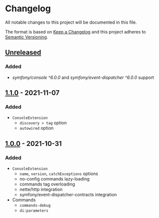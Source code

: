 # Changelog

All notable changes to this project will be documented in this file.

The format is based on [Keep a Changelog](http://keepachangelog.com/en/1.0.0/)
and this project adheres to [Semantic Versioning](http://semver.org/spec/v2.0.0.html).

## [Unreleased](https://github.com/orisai/nette-console/compare/1.1.0...HEAD)

### Added

- *symfony/console ^6.0.0* and *symfony/event-dispatcher ^6.0.0* support

## [1.1.0](https://github.com/orisai/nette-console/compare/1.0.0...1.1.0) - 2021-11-07

### Added

- `ConsoleExtension`
  - `discovery > tag` option
  - `autowired` option

## [1.0.0](https://github.com/orisai/nette-console/releases/tag/1.0.0) - 2021-10-31

### Added

- `ConsoleExtension`
    - `name`, `version`, `catchExceptions` options
    - no-config commands lazy-loading
    - commands tag overloading
    - nette/http integration
    - symfony/event-dispatcher-contracts integration
- Commands
    - `commands-debug`
    - `di:parameters`
